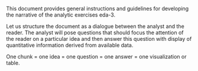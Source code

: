 This document provides general instructions and guidelines for developing the narrative of the analytic exercises eda-3. 

Let us structure the document as a dialogue between the analyst and the reader. The analyst will pose questions that should focus the attention of the reader on a particular idea and then answer this question with display of quantitative information derived from available data. 

One chunk = one idea = one question = one answer = one visualization or table.



